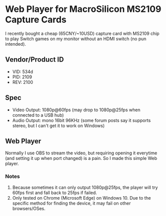 # Web Player for MacroSilicon MS2109 Capture Cards

I recently bought a cheap (65CNY/~10USD) capture card with MS2109 chip to play Switch games on my monitor without an HDMI switch (no pun intended).

## Vendor/Product ID

* VID: 534d
* PID: 2109
* REV: 2100

## Spec

* Video Output: 1080p@60fps (may drop to 1080p@25fps when connected to a USB hub)
* Audio Output: mono 16bit 96KHz (some forum posts say it supports stereo, but I can't get it to work on Windows)

## Web Player

Normally I use OBS to stream the video, but requiring opening it everytime (and setting it up when port changed) is a pain. So I made this simple Web player.

### Notes

1. Because sometimes it can only output 1080p@25fps, the player will try 60fps first and fall back to 25fps if failed.
2. Only tested on Chrome (Microsoft Edge) on Windows 10. Due to the specific method for finding the device, it may fail on other browsers/OSes.
